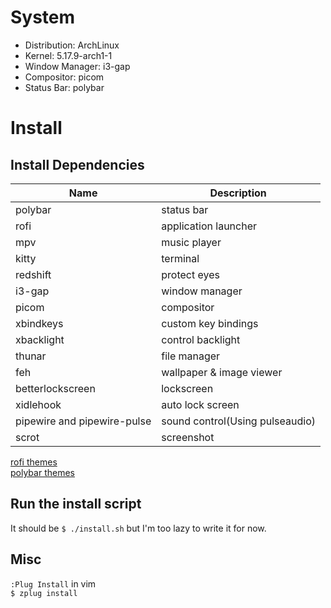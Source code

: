 # System
* Distribution: ArchLinux
* Kernel: 5.17.9-arch1-1
* Window Manager: i3-gap
* Compositor: picom
* Status Bar: polybar

# Install
## Install Dependencies
| Name | Description |
| ---- | ----------- |
| polybar | status bar |
| rofi | application launcher |
| mpv | music player |
| kitty | terminal |
| redshift | protect eyes |
| i3-gap | window manager |
| picom | compositor |
| xbindkeys | custom key bindings |
| xbacklight | control backlight |
| thunar | file manager |
| feh | wallpaper & image viewer |
| betterlockscreen | lockscreen |
| xidlehook | auto lock screen |
| pipewire and pipewire-pulse | sound control(Using pulseaudio) |
| scrot | screenshot |

[rofi themes](https://github.com/adi1090x/rofi)  
[polybar themes](https://github.com/adi1090x/polybar-themes)

## Run the install script
It should be `$ ./install.sh` but I'm too lazy to write it for now.

## Misc
`:Plug Install` in vim  
`$ zplug install`
